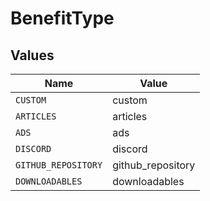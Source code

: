 # BenefitType


## Values

| Name                | Value               |
| ------------------- | ------------------- |
| `CUSTOM`            | custom              |
| `ARTICLES`          | articles            |
| `ADS`               | ads                 |
| `DISCORD`           | discord             |
| `GITHUB_REPOSITORY` | github_repository   |
| `DOWNLOADABLES`     | downloadables       |